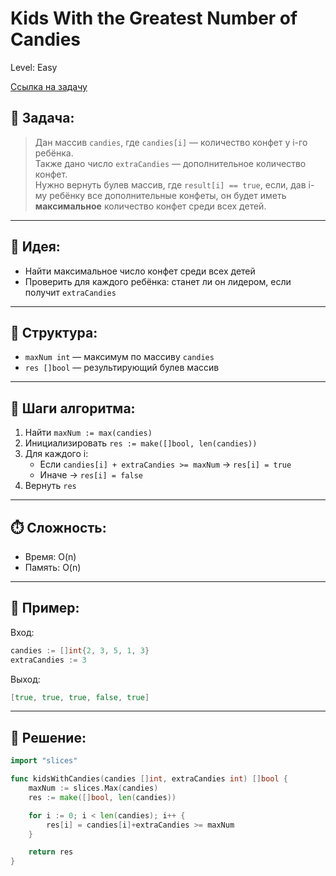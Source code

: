 # Kids With the Greatest Number of Candies

Level: Easy

[Ссылка на задачу](https://leetcode.com/problems/kids-with-the-greatest-number-of-candies/)

## 🧠 Задача:

> Дан массив `candies`, где `candies[i]` — количество конфет у i-го ребёнка.  
> Также дано число `extraCandies` — дополнительное количество конфет.  
> Нужно вернуть булев массив, где `result[i] == true`, если, дав i-му ребёнку все дополнительные конфеты, он будет иметь **максимальное** количество конфет среди всех детей.

---

## 📌 Идея:

- Найти максимальное число конфет среди всех детей
- Проверить для каждого ребёнка: станет ли он лидером, если получит `extraCandies`

---

## 📏 Структура:

- `maxNum int` — максимум по массиву `candies`
- `res []bool` — результирующий булев массив

---

## 🔁 Шаги алгоритма:

1. Найти `maxNum := max(candies)`
2. Инициализировать `res := make([]bool, len(candies))`
3. Для каждого i:
   - Если `candies[i] + extraCandies >= maxNum` → `res[i] = true`
   - Иначе → `res[i] = false`
4. Вернуть `res`

---

## ⏱️ Сложность:

- Время: O(n)
- Память: O(n)

---

## 📄 Пример:

Вход:
```go
candies := []int{2, 3, 5, 1, 3}
extraCandies := 3
```

Выход:
```go
[true, true, true, false, true]
```

---

## 📝 Решение:

```go
import "slices"

func kidsWithCandies(candies []int, extraCandies int) []bool {
	maxNum := slices.Max(candies)
	res := make([]bool, len(candies))

	for i := 0; i < len(candies); i++ {
		res[i] = candies[i]+extraCandies >= maxNum
	}

	return res
}
```

